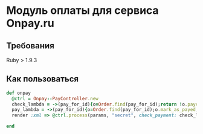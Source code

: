 # Модуль оплаты для сервиса Onpay.ru

## Требования
Ruby > 1.9.3 

## Как пользоваться
```ruby
def onpay
  @ctrl = Onpay::PayController.new
  check_lambda = ->(pay_for_id){o=Order.find(pay_for_id);return !o.payed?}
  pay_lambda = ->(pay_for_id){o=Order.find(pay_for_id);o.mark_as_payed;return true}
  render :xml => @ctrl.process(params, "secret", check_payment: check_lambda, onpay: pay_lambda)

end
```